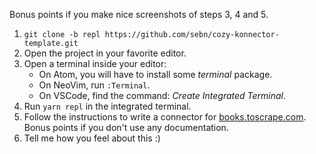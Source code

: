 Bonus points if you make nice screenshots of steps 3, 4 and 5.

1. `git clone -b repl https://github.com/sebn/cozy-konnector-template.git`
2. Open the project in your favorite editor.
3. Open a terminal inside your editor:
    * On Atom, you will have to install some *terminal* package.
    * On NeoVim, run `:Terminal`.
    * On VSCode, find the command: *Create Integrated Terminal*.
4. Run `yarn repl` in the integrated terminal.
5. Follow the instructions to write a connector for
  [books.toscrape.com](http://books.toscrape.com). Bonus points if you don't
  use any documentation.
7. Tell me how you feel about this :)
